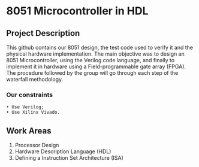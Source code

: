 # 8051 Microcontroller in HDL

## Project Description

This github contains our 8051 design, the test code used to verify it and the physical hardware implementation. The main objective was to design an 8051 Microcontroller, using the Verilog code language, and finally to implement it in hardware using a Field-programmable gate array (FPGA). The procedure followed by the group will go through each step of the waterfall methodology.

  ### Our constraints
  
    • Use Verilog;
    • Use Xilinx Vivado.
      
## Work Areas
1. Processor Design
2. Hardware Description Language (HDL)
3. Defining a Instruction Set Architecture (ISA) 
